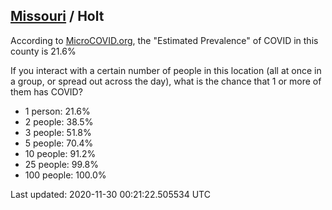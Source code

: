
## [Missouri](/united-states/missouri) / Holt

According to [MicroCOVID.org](http://microcovid.org),
the "Estimated Prevalence" of COVID in this county is 21.6%

If you interact with a certain number of people in this location
(all at once in a group, or spread out across the day), what is the chance that
1 or more of them has COVID?

- 1 person: 21.6%
- 2 people: 38.5%
- 3 people: 51.8%
- 5 people: 70.4%
- 10 people: 91.2%
- 25 people: 99.8%
- 100 people: 100.0%

Last updated: 2020-11-30 00:21:22.505534 UTC
